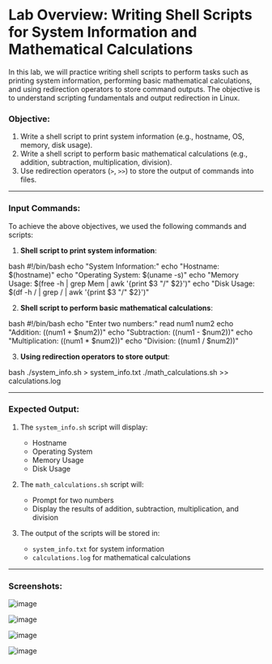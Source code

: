 # Lab Overview: Writing Shell Scripts for System Information and Mathematical Calculations

In this lab, we will practice writing shell scripts to perform tasks such as printing system information, performing basic mathematical calculations, and using redirection operators to store command outputs. The objective is to understand scripting fundamentals and output redirection in Linux.

### Objective:
1. Write a shell script to print system information (e.g., hostname, OS, memory, disk usage).
2. Write a shell script to perform basic mathematical calculations (e.g., addition, subtraction, multiplication, division).
3. Use redirection operators (`>`, `>>`) to store the output of commands into files.

---

### Input Commands:

To achieve the above objectives, we used the following commands and scripts:

1. **Shell script to print system information**:
   
bash
   #!/bin/bash
   echo "System Information:"
   echo "Hostname: $(hostname)"
   echo "Operating System: $(uname -s)"
   echo "Memory Usage: $(free -h | grep Mem | awk '{print $3 "/" $2}')"
   echo "Disk Usage: $(df -h / | grep / | awk '{print $3 "/" $2}')"

2. **Shell script to perform basic mathematical calculations**:
   
bash
   #!/bin/bash
   echo "Enter two numbers:"
   read num1 num2
   echo "Addition: $(($num1 + $num2))"
   echo "Subtraction: $(($num1 - $num2))"
   echo "Multiplication: $(($num1 * $num2))"
   echo "Division: $(($num1 / $num2))"

3. **Using redirection operators to store output**:
   
bash
   ./system_info.sh > system_info.txt
   ./math_calculations.sh >> calculations.log

---

### Expected Output:

1. The `system_info.sh` script will display:
   - Hostname
   - Operating System
   - Memory Usage
   - Disk Usage

2. The `math_calculations.sh` script will:
   - Prompt for two numbers
   - Display the results of addition, subtraction, multiplication, and division

3. The output of the scripts will be stored in:
   - `system_info.txt` for system information
   - `calculations.log` for mathematical calculations

---

### Screenshots:

![image](https://github.com/user-attachments/assets/)

![image](https://github.com/user-attachments/assets/)

![image](https://github.com/user-attachments/assets/)

![image](https://github.com/user-attachments/assets/)
